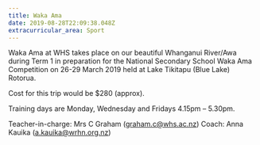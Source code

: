 ```yaml
---
title: Waka Ama
date: 2019-08-28T22:09:38.048Z
extracurricular_area: Sport
---
```

Waka Ama at WHS takes place on our beautiful Whanganui River/Awa during Term 1 in preparation for the National Secondary School Waka Ama Competition on 26-29 March 2019 held at Lake Tikitapu (Blue Lake) Rotorua.

Cost for this trip would be $280 (approx).

Training days are Monday, Wednesday and Fridays 4.15pm – 5.30pm.

Teacher-in-charge: Mrs C Graham (graham.c@whs.ac.nz)
Coach: Anna Kauika (a.kauika@wrhn.org.nz)
